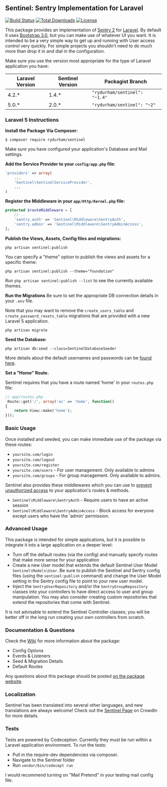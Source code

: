 ## Sentinel: Sentry Implementation for Laravel 

[![Build Status](https://travis-ci.org/rydurham/Sentinel.svg?branch=master)](https://travis-ci.org/rydurham/Sentinel)
[![Total Downloads](https://poser.pugx.org/rydurham/sentinel/d/total.svg)](https://packagist.org/packages/rydurham/sentinel)
[![License](https://poser.pugx.org/rydurham/sentinel/license.svg)](https://packagist.org/packages/rydurham/sentinel)

This package provides an implementation of  [Sentry 2](https://github.com/cartalyst/sentry) for [Laravel](https://github.com/laravel/laravel). By default it uses [Bootstrap 3.0](http://getbootstrap.com), but you can make use of whatever UI you want.  It is intended to be a very simple way to get up and running with User access control very quickly.  For simple projects you shouldn't need to do much more than drop it in and dial in the configuration.

Make sure you use the version most appropriate for the type of Laravel application you have: 

| Laravel Version  | Sentinel Version  | Packagist Branch |
|---|---|---|
| 4.2.*  | 1.4.*  | ```"rydurham/sentinel": "~1.4"``` |
| 5.0.*  | 2.0.*  | ```"rydurham/sentinel": "~2"```   |


### Laravel 5 Instructions
**Install the Package Via Composer:**

```shell
$ composer require rydurham/sentinel
```

Make sure you have configured your application's Database and Mail settings. 

**Add the Service Provider to your ```config/app.php``` file:**

```php
'providers' => array(
    ...
    'Sentinel\SentinelServiceProvider', 
    ...
)
```  

**Register the Middleware in your ```app/Http/Kernel.php``` file:**

```php
protected $routeMiddleware = [
    // ..
    'sentry.auth' => 'Sentinel\Middleware\SentryAuth',
    'sentry.admin' => 'Sentinel\Middleware\SentryAdminAccess',
];
```	

**Publish the Views, Assets, Config files and migrations:**
```shell
php artisan sentinel:publish
```

You can specify a "theme" option to publish the views and assets for a specific theme:  
```shell
php artisan sentinel:publish --theme="foundation"
```
Run ```php artisan sentinel:publish --list``` to see the currently available themes.

**Run the Migrations**
Be sure to set the appropriate DB connection details in your  ```.env``` file.  

Note that you may want to remove the ```create_users_table``` and ```create_password_resets_table``` migrations that are provided with a new Laravel 5 application. 

```shell
php artisan migrate
```

**Seed the Database:** 
```shell
php artisan db:seed --class=SentinelDatabaseSeeder
```
More details about the default usernames and passwords can be [found here](https://github.com/rydurham/Sentinel/wiki/Seeds).

**Set a "Home" Route.**  

Sentinel requires that you have a route named 'home' in your ```routes.php``` file: 
```php
// app/routes.php
 Route::get('/', array('as' => 'home', function()
{
    return View::make('home');
}));
```

### Basic Usage
Once installed and seeded, you can make immediate use of the package via these routes:
* ```yoursite.com/login``` 
* ```yoursite.com/logout``` 
* ```yoursite.com/register``` 
* ```yoursite.com/users``` - For user management.  Only available to admins
* ```yoursite.com/groups``` - For group management. Only available to admins.

Sentinel also provides these middlewares which you can use to [prevent unauthorized access](http://laravel.com/docs/routing#route-filters) to your application's routes & methods. 

* ```Sentinel\Middleware\SentryAuth``` - Require users to have an active session
* ```Sentinel\Middleware\SentryAdminAccess``` - Block access for everyone except users who have the 'admin' permission.  

### Advanced Usage
This package is intended for simple applications, but it is possible to integrate it into a large application on a deeper level:
* Turn off the default routes (via the config) and manually specify routes that make more sense for your application
* Create a new User model that extends the default Sentinel User Model ```Sentinel\Models\User```.  Be sure to publish the Sentinel and Sentry config files (using the ```sentinel:publish``` command) and change the User Model setting in the Sentry config file to point to your new user model. 
* Inject the ```SentryUserRepository``` and/or the ```SentryGroupRepository``` classes into your controllers to have direct access to user and group manipulation.  You may also consider creating custom repositories that extend the repositories that come with Sentinel. 

It is not advisable to extend the Sentinel Controller classes; you will be better off in the long run creating your own controllers from scratch. 

### Documentation & Questions
Check the [Wiki](https://github.com/rydurham/Sentinel/wiki) for more information about the package:
* Config Options
* Events & Listeners
* Seed & Migration Details
* Default Routes

Any questions about this package should be posted [on the package website](http://www.ryandurham.com/projects/sentinel/).

### Localization
Sentinel has been translated into several other languages, and new translations are always welcome! Check out the [Sentinel Page](https://crowdin.com/project/sentinel) on CrowdIn for more details.

### Tests
Tests are powered by Codeception.  Currently they must be run within a Laravel application environment.   To run the tests: 
* Pull in the require-dev dependencies via composer. 
* Navigate to the Sentinel folder
* Run ```vendor/bin/codecept run```

I would recommend turning on "Mail Pretend" in your testing mail config file.
